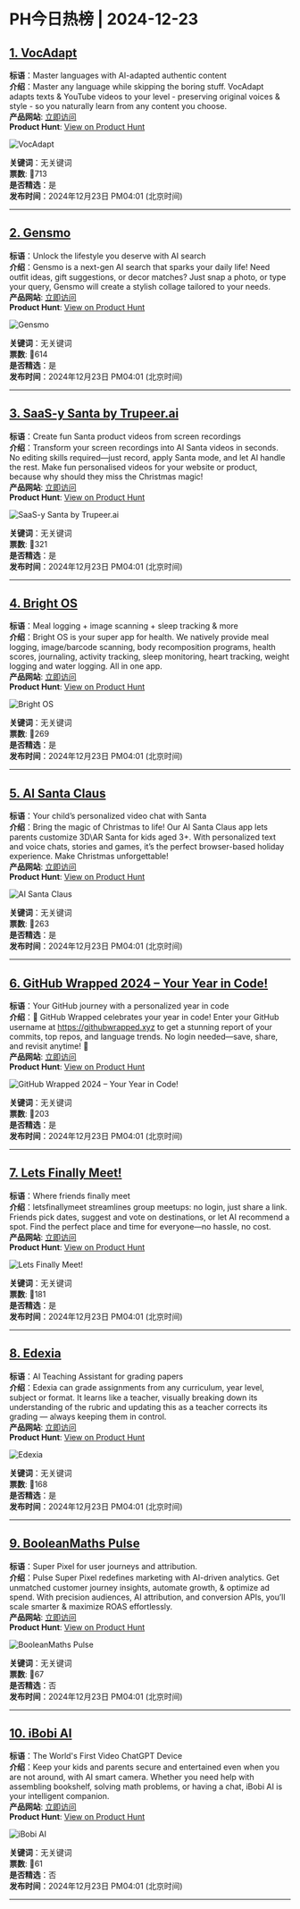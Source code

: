 # PH今日热榜 | 2024-12-23

## [1. VocAdapt](https://www.producthunt.com/posts/vocadapt?utm_campaign=producthunt-api&utm_medium=api-v2&utm_source=Application%3A+linewalker+%28ID%3A+135281%29)  
**标语**：Master languages with AI-adapted authentic content  
**介绍**：Master any language while skipping the boring stuff. VocAdapt adapts texts & YouTube videos to your level - preserving original voices & style - so you naturally learn from any content you choose.  
**产品网站**: [立即访问](https://www.producthunt.com/r/TQUESACVPNHPQE?utm_campaign=producthunt-api&utm_medium=api-v2&utm_source=Application%3A+linewalker+%28ID%3A+135281%29)  
**Product Hunt**: [View on Product Hunt](https://www.producthunt.com/posts/vocadapt?utm_campaign=producthunt-api&utm_medium=api-v2&utm_source=Application%3A+linewalker+%28ID%3A+135281%29)  

![VocAdapt](https://ph-files.imgix.net/0c1056fb-555c-4cde-819e-5445e597ff34.png?auto=format&fit=crop&frame=1&h=512&w=1024)  

**关键词**：无关键词  
**票数**: 🔺713  
**是否精选**：是  
**发布时间**：2024年12月23日 PM04:01 (北京时间)  

---

## [2. Gensmo](https://www.producthunt.com/posts/gensmo?utm_campaign=producthunt-api&utm_medium=api-v2&utm_source=Application%3A+linewalker+%28ID%3A+135281%29)  
**标语**：Unlock the lifestyle you deserve with AI search  
**介绍**：Gensmo is a next-gen AI search that sparks your daily life! Need outfit ideas, gift suggestions, or decor matches? Just snap a photo, or type your query, Gensmo will create a stylish collage tailored to your needs.  
**产品网站**: [立即访问](https://www.producthunt.com/r/PUFCKXNPUYLOYL?utm_campaign=producthunt-api&utm_medium=api-v2&utm_source=Application%3A+linewalker+%28ID%3A+135281%29)  
**Product Hunt**: [View on Product Hunt](https://www.producthunt.com/posts/gensmo?utm_campaign=producthunt-api&utm_medium=api-v2&utm_source=Application%3A+linewalker+%28ID%3A+135281%29)  

![Gensmo](https://ph-files.imgix.net/660ff4ea-3d1e-4851-965b-ab81f175d077.jpeg?auto=format&fit=crop&frame=1&h=512&w=1024)  

**关键词**：无关键词  
**票数**: 🔺614  
**是否精选**：是  
**发布时间**：2024年12月23日 PM04:01 (北京时间)  

---

## [3. SaaS-y Santa by Trupeer.ai](https://www.producthunt.com/posts/saas-y-santa-by-trupeer-ai?utm_campaign=producthunt-api&utm_medium=api-v2&utm_source=Application%3A+linewalker+%28ID%3A+135281%29)  
**标语**：Create fun Santa product videos from screen recordings  
**介绍**：Transform your screen recordings into AI Santa videos in seconds. No editing skills required—just record, apply Santa mode, and let AI handle the rest. Make fun personalised videos for your website or product, because why should they miss the Christmas magic!  
**产品网站**: [立即访问](https://www.producthunt.com/r/ZRP6UWUB3LE62M?utm_campaign=producthunt-api&utm_medium=api-v2&utm_source=Application%3A+linewalker+%28ID%3A+135281%29)  
**Product Hunt**: [View on Product Hunt](https://www.producthunt.com/posts/saas-y-santa-by-trupeer-ai?utm_campaign=producthunt-api&utm_medium=api-v2&utm_source=Application%3A+linewalker+%28ID%3A+135281%29)  

![SaaS-y Santa by Trupeer.ai](https://ph-files.imgix.net/a4015bb9-a942-4992-bcc1-f6e237f95d12.jpeg?auto=format&fit=crop&frame=1&h=512&w=1024)  

**关键词**：无关键词  
**票数**: 🔺321  
**是否精选**：是  
**发布时间**：2024年12月23日 PM04:01 (北京时间)  

---

## [4. Bright OS](https://www.producthunt.com/posts/bright-os?utm_campaign=producthunt-api&utm_medium=api-v2&utm_source=Application%3A+linewalker+%28ID%3A+135281%29)  
**标语**：Meal logging + image scanning + sleep tracking & more  
**介绍**：Bright OS is your super app for health. We natively provide meal logging, image/barcode scanning, body recomposition programs, health scores, journaling, activity tracking, sleep monitoring, heart tracking, weight logging and water logging. All in one app.  
**产品网站**: [立即访问](https://www.producthunt.com/r/BMOACGNSAWOOUP?utm_campaign=producthunt-api&utm_medium=api-v2&utm_source=Application%3A+linewalker+%28ID%3A+135281%29)  
**Product Hunt**: [View on Product Hunt](https://www.producthunt.com/posts/bright-os?utm_campaign=producthunt-api&utm_medium=api-v2&utm_source=Application%3A+linewalker+%28ID%3A+135281%29)  

![Bright OS](https://ph-files.imgix.net/a46453aa-2970-4809-8dad-bd3872591489.png?auto=format&fit=crop&frame=1&h=512&w=1024)  

**关键词**：无关键词  
**票数**: 🔺269  
**是否精选**：是  
**发布时间**：2024年12月23日 PM04:01 (北京时间)  

---

## [5. AI Santa Claus](https://www.producthunt.com/posts/ai-santa-claus?utm_campaign=producthunt-api&utm_medium=api-v2&utm_source=Application%3A+linewalker+%28ID%3A+135281%29)  
**标语**：Your child’s personalized video chat with Santa  
**介绍**：Bring the magic of Christmas to life! Our AI Santa Claus app lets parents customize 3D\AR Santa for kids aged 3+. With personalized text and voice chats, stories and games, it’s the perfect browser-based holiday experience. Make Christmas unforgettable!  
**产品网站**: [立即访问](https://www.producthunt.com/r/QBXWBP2CDOPIRQ?utm_campaign=producthunt-api&utm_medium=api-v2&utm_source=Application%3A+linewalker+%28ID%3A+135281%29)  
**Product Hunt**: [View on Product Hunt](https://www.producthunt.com/posts/ai-santa-claus?utm_campaign=producthunt-api&utm_medium=api-v2&utm_source=Application%3A+linewalker+%28ID%3A+135281%29)  

![AI Santa Claus](https://ph-files.imgix.net/a4a309f2-164d-4e25-9d90-5c1fa5a07edd.png?auto=format&fit=crop&frame=1&h=512&w=1024)  

**关键词**：无关键词  
**票数**: 🔺263  
**是否精选**：是  
**发布时间**：2024年12月23日 PM04:01 (北京时间)  

---

## [6. GitHub Wrapped 2024 – Your Year in Code!](https://www.producthunt.com/posts/github-wrapped-2024-your-year-in-code?utm_campaign=producthunt-api&utm_medium=api-v2&utm_source=Application%3A+linewalker+%28ID%3A+135281%29)  
**标语**：Your GitHub journey with a personalized year in code  
**介绍**：🎉 GitHub Wrapped celebrates your year in code! Enter your GitHub username at https://githubwrapped.xyz to get a stunning report of your commits, top repos, and language trends. No login needed—save, share, and revisit anytime! 🌟  
**产品网站**: [立即访问](https://www.producthunt.com/r/PH77HCCPOJ4AVT?utm_campaign=producthunt-api&utm_medium=api-v2&utm_source=Application%3A+linewalker+%28ID%3A+135281%29)  
**Product Hunt**: [View on Product Hunt](https://www.producthunt.com/posts/github-wrapped-2024-your-year-in-code?utm_campaign=producthunt-api&utm_medium=api-v2&utm_source=Application%3A+linewalker+%28ID%3A+135281%29)  

![GitHub Wrapped 2024 – Your Year in Code!](https://ph-files.imgix.net/dabce3fc-01a4-4315-98d1-bebf854d367f.png?auto=format&fit=crop&frame=1&h=512&w=1024)  

**关键词**：无关键词  
**票数**: 🔺203  
**是否精选**：是  
**发布时间**：2024年12月23日 PM04:01 (北京时间)  

---

## [7. Lets Finally Meet!](https://www.producthunt.com/posts/lets-finally-meet?utm_campaign=producthunt-api&utm_medium=api-v2&utm_source=Application%3A+linewalker+%28ID%3A+135281%29)  
**标语**：Where friends finally meet  
**介绍**：letsfinallymeet streamlines group meetups: no login, just share a link. Friends pick dates, suggest and vote on destinations, or let AI recommend a spot. Find the perfect place and time for everyone—no hassle, no cost.  
**产品网站**: [立即访问](https://www.producthunt.com/r/ES26QGKDJ2EEZU?utm_campaign=producthunt-api&utm_medium=api-v2&utm_source=Application%3A+linewalker+%28ID%3A+135281%29)  
**Product Hunt**: [View on Product Hunt](https://www.producthunt.com/posts/lets-finally-meet?utm_campaign=producthunt-api&utm_medium=api-v2&utm_source=Application%3A+linewalker+%28ID%3A+135281%29)  

![Lets Finally Meet!](https://ph-files.imgix.net/06ba7132-c238-4fc9-b7d1-99a195cfb0ec.jpeg?auto=format&fit=crop&frame=1&h=512&w=1024)  

**关键词**：无关键词  
**票数**: 🔺181  
**是否精选**：是  
**发布时间**：2024年12月23日 PM04:01 (北京时间)  

---

## [8. Edexia](https://www.producthunt.com/posts/edexia-2?utm_campaign=producthunt-api&utm_medium=api-v2&utm_source=Application%3A+linewalker+%28ID%3A+135281%29)  
**标语**：AI Teaching Assistant for grading papers  
**介绍**：Edexia can grade assignments from any curriculum, year level, subject or format. It learns like a teacher, visually breaking down its understanding of the rubric and updating this as a teacher corrects its grading — always keeping them in control.  
**产品网站**: [立即访问](https://www.producthunt.com/r/NLGQBRODI2RFLM?utm_campaign=producthunt-api&utm_medium=api-v2&utm_source=Application%3A+linewalker+%28ID%3A+135281%29)  
**Product Hunt**: [View on Product Hunt](https://www.producthunt.com/posts/edexia-2?utm_campaign=producthunt-api&utm_medium=api-v2&utm_source=Application%3A+linewalker+%28ID%3A+135281%29)  

![Edexia](https://ph-files.imgix.net/2316c5b3-a214-4a35-a302-b9f24ed6b827.png?auto=format&fit=crop&frame=1&h=512&w=1024)  

**关键词**：无关键词  
**票数**: 🔺168  
**是否精选**：是  
**发布时间**：2024年12月23日 PM04:01 (北京时间)  

---

## [9. BooleanMaths Pulse ](https://www.producthunt.com/posts/booleanmaths-pulse?utm_campaign=producthunt-api&utm_medium=api-v2&utm_source=Application%3A+linewalker+%28ID%3A+135281%29)  
**标语**：Super Pixel for user journeys and attribution.  
**介绍**：Pulse Super Pixel redefines marketing with AI-driven analytics. Get unmatched customer journey insights, automate growth, & optimize ad spend. With precision audiences, AI attribution, and conversion APIs, you’ll scale smarter & maximize ROAS effortlessly.  
**产品网站**: [立即访问](https://www.producthunt.com/r/Z7DZ54NTAZ554O?utm_campaign=producthunt-api&utm_medium=api-v2&utm_source=Application%3A+linewalker+%28ID%3A+135281%29)  
**Product Hunt**: [View on Product Hunt](https://www.producthunt.com/posts/booleanmaths-pulse?utm_campaign=producthunt-api&utm_medium=api-v2&utm_source=Application%3A+linewalker+%28ID%3A+135281%29)  

![BooleanMaths Pulse ](https://ph-files.imgix.net/fff3ea1d-c275-4c30-a2ae-40bc017b9ba0.png?auto=format&fit=crop&frame=1&h=512&w=1024)  

**关键词**：无关键词  
**票数**: 🔺67  
**是否精选**：否  
**发布时间**：2024年12月23日 PM04:01 (北京时间)  

---

## [10. iBobi AI](https://www.producthunt.com/posts/ibobi-ai?utm_campaign=producthunt-api&utm_medium=api-v2&utm_source=Application%3A+linewalker+%28ID%3A+135281%29)  
**标语**：The World's First Video ChatGPT Device  
**介绍**：Keep your kids and parents secure and entertained even when you are not around, with AI smart camera. Whether you need help with assembling bookshelf, solving math problems, or having a chat, iBobi AI is your intelligent companion.  
**产品网站**: [立即访问](https://www.producthunt.com/r/6YLUFU2VR2CBYV?utm_campaign=producthunt-api&utm_medium=api-v2&utm_source=Application%3A+linewalker+%28ID%3A+135281%29)  
**Product Hunt**: [View on Product Hunt](https://www.producthunt.com/posts/ibobi-ai?utm_campaign=producthunt-api&utm_medium=api-v2&utm_source=Application%3A+linewalker+%28ID%3A+135281%29)  

![iBobi AI](https://ph-files.imgix.net/80f21107-488c-478e-9fc8-d17ce7d6dbdc.png?auto=format&fit=crop&frame=1&h=512&w=1024)  

**关键词**：无关键词  
**票数**: 🔺61  
**是否精选**：否  
**发布时间**：2024年12月23日 PM04:01 (北京时间)  

---

